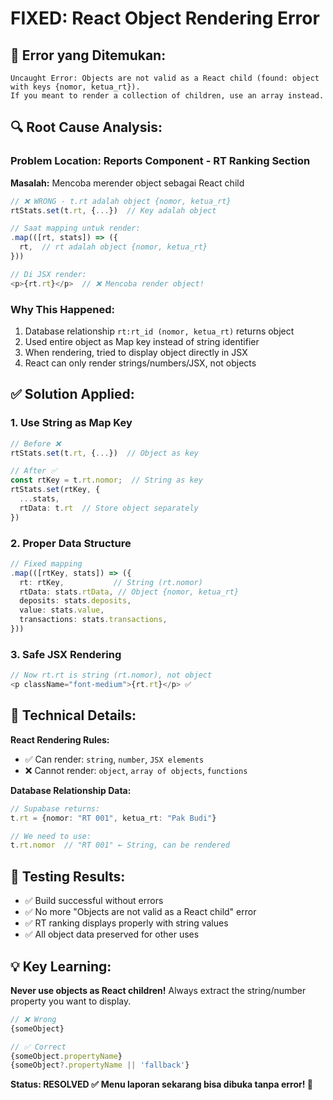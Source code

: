 # FIXED: React Object Rendering Error

## 🚨 **Error yang Ditemukan:**
```
Uncaught Error: Objects are not valid as a React child (found: object with keys {nomor, ketua_rt}). 
If you meant to render a collection of children, use an array instead.
```

## 🔍 **Root Cause Analysis:**

### **Problem Location:** Reports Component - RT Ranking Section

**Masalah:** Mencoba merender object sebagai React child
```typescript
// ❌ WRONG - t.rt adalah object {nomor, ketua_rt}
rtStats.set(t.rt, {...})  // Key adalah object

// Saat mapping untuk render:
.map(([rt, stats]) => ({
  rt,  // rt adalah object {nomor, ketua_rt}
}))

// Di JSX render:
<p>{rt.rt}</p>  // ❌ Mencoba render object!
```

### **Why This Happened:**
1. Database relationship `rt:rt_id (nomor, ketua_rt)` returns object
2. Used entire object as Map key instead of string identifier
3. When rendering, tried to display object directly in JSX
4. React can only render strings/numbers/JSX, not objects

## ✅ **Solution Applied:**

### **1. Use String as Map Key**
```typescript
// Before ❌
rtStats.set(t.rt, {...})  // Object as key

// After ✅
const rtKey = t.rt.nomor;  // String as key
rtStats.set(rtKey, {
  ...stats,
  rtData: t.rt  // Store object separately
})
```

### **2. Proper Data Structure**
```typescript
// Fixed mapping
.map(([rtKey, stats]) => ({
  rt: rtKey,           // String (rt.nomor)
  rtData: stats.rtData, // Object {nomor, ketua_rt}
  deposits: stats.deposits,
  value: stats.value,
  transactions: stats.transactions,
}))
```

### **3. Safe JSX Rendering**
```typescript
// Now rt.rt is string (rt.nomor), not object
<p className="font-medium">{rt.rt}</p> ✅
```

## 🎯 **Technical Details:**

**React Rendering Rules:**
- ✅ Can render: `string`, `number`, `JSX elements`
- ❌ Cannot render: `object`, `array of objects`, `functions`

**Database Relationship Data:**
```typescript
// Supabase returns:
t.rt = {nomor: "RT 001", ketua_rt: "Pak Budi"}

// We need to use:
t.rt.nomor  // "RT 001" ← String, can be rendered
```

## 🧪 **Testing Results:**
- ✅ Build successful without errors
- ✅ No more "Objects are not valid as a React child" error
- ✅ RT ranking displays properly with string values
- ✅ All object data preserved for other uses

## 💡 **Key Learning:**
**Never use objects as React children!** Always extract the string/number property you want to display.

```typescript
// ❌ Wrong
{someObject}

// ✅ Correct  
{someObject.propertyName}
{someObject?.propertyName || 'fallback'}
```

**Status: RESOLVED ✅**
**Menu laporan sekarang bisa dibuka tanpa error! 🚀**
